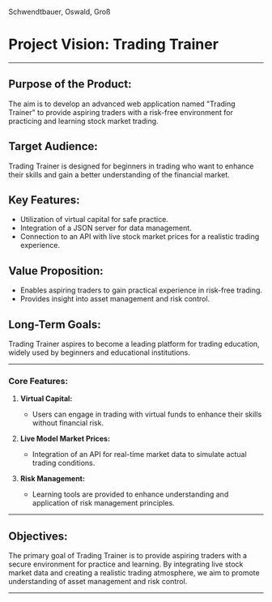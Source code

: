 Schwendtbauer, Oswald, Groß
# Project Vision: Trading Trainer

---

## Purpose of the Product:
The aim is to develop an advanced web application named "Trading Trainer" to provide aspiring traders with a risk-free environment for practicing and learning stock market trading.

## Target Audience:
Trading Trainer is designed for beginners in trading who want to enhance their skills and gain a better understanding of the financial market.

## Key Features:
- Utilization of virtual capital for safe practice.
- Integration of a JSON server for data management.
- Connection to an API with live stock market prices for a realistic trading experience.

## Value Proposition:
- Enables aspiring traders to gain practical experience in risk-free trading.
- Provides insight into asset management and risk control.

## Long-Term Goals:
Trading Trainer aspires to become a leading platform for trading education, widely used by beginners and educational institutions.

---

### Core Features:

1. **Virtual Capital:**
   - Users can engage in trading with virtual funds to enhance their skills without financial risk.

2. **Live Model Market Prices:**
   - Integration of an API for real-time market data to simulate actual trading conditions.

3. **Risk Management:**
   - Learning tools are provided to enhance understanding and application of risk management principles.

---

## Objectives:

The primary goal of Trading Trainer is to provide aspiring traders with a secure environment for practice and learning. By integrating live stock market data and creating a realistic trading atmosphere, we aim to promote understanding of asset management and risk control.

---


